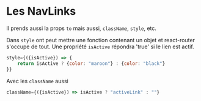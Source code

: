 # **Les NavLinks**

Il prends aussi la props `to` mais aussi, `className`, `style`, etc.

Dans `style` ont peut mettre une fonction contenant un objet et react-router s'occupe de tout. Une propriété `isActive` répondra 'true' si le lien est actif. 
```jsx
style={({isActive}) => {
    return isActive ? {color: "maroon"} : {color: "black"}
}}
```
Avec les `className` aussi
```jsx
className={({isActive}) => isActive ? "activeLink" : ""}
```
